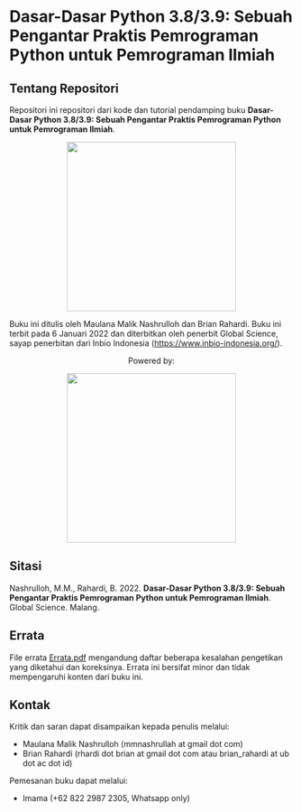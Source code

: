 # Dasar-Dasar Python 3.8/3.9: Sebuah Pengantar Praktis Pemrograman Python untuk Pemrograman Ilmiah

## Tentang Repositori
Repositori ini repositori dari kode dan tutorial pendamping buku **Dasar-Dasar Python 3.8/3.9: Sebuah Pengantar Praktis Pemrograman Python untuk Pemrograman Ilmiah**.

<p align="center">
<img width="300" src="https://github.com/biokomub/bukupython38-39/blob/main/assets/cover.jpeg">
</p>

Buku ini ditulis oleh Maulana Malik Nashrulloh dan Brian Rahardi. Buku ini terbit pada 6 Januari 2022 dan diterbitkan oleh penerbit Global Science, sayap penerbitan dari Inbio Indonesia (https://www.inbio-indonesia.org/).

<p align="center"> Powered by: </p>
<p align="center">
  <img width="300" src="https://github.com/biokomub/bukupython38-39/blob/main/assets/python-anaconda.jpeg">
</p>

## Sitasi

Nashrulloh, M.M., Rahardi, B. 2022. **Dasar-Dasar Python 3.8/3.9: Sebuah Pengantar Praktis Pemrograman Python untuk Pemrograman Ilmiah**. Global Science. Malang.

## Errata

File errata [Errata.pdf](Errata.pdf) mengandung daftar beberapa kesalahan pengetikan yang diketahui dan koreksinya. Errata ini bersifat minor dan tidak mempengaruhi konten dari buku ini.

## Kontak

Kritik dan saran dapat disampaikan kepada penulis melalui:

- Maulana Malik Nashrulloh (mmnashrullah at gmail dot com)
- Brian Rahardi (rhardi dot brian at gmail dot com atau brian_rahardi at ub dot ac dot id)

Pemesanan buku dapat melalui:

- Imama (+62 822 2987 2305, Whatsapp only)

